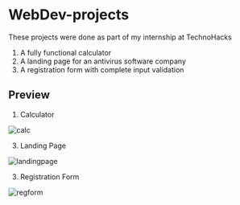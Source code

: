 # WebDev-projects
These projects were done as part of my internship at TechnoHacks
1. A fully functional calculator
2. A landing page for an antivirus software company
3. A registration form with complete input validation

## Preview

1. Calculator
   
![calc](https://github.com/bindu-1805/WebDev-projects/assets/137310333/02ca9c95-1d00-491c-be87-b766ed24bbbe)
   
3. Landing Page

![landingpage](https://github.com/bindu-1805/WebDev-projects/assets/137310333/3e723125-d9f5-45c2-b7d4-de412bcaa489)
   
3. Registration Form
   
![regform](https://github.com/bindu-1805/WebDev-projects/assets/137310333/ead4d9a1-18f0-4ea0-8a32-5e622cdd4655)
